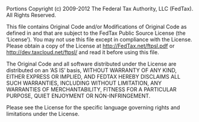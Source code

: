 Portions Copyright (c) 2009-2012 The Federal Tax Authority, LLC (FedTax). All Rights Reserved.

This file contains Original Code and/or Modifications of Original Code as defined in and that are subject to the FedTax Public Source License (the ‘License’). You may not use this file except in compliance with the License. Please obtain a copy of the License at http://FedTax.net/ftpsl.pdf or http://dev.taxcloud.net/ftpsl/ and read it before using this file.

The Original Code and all software distributed under the License are distributed on an ‘AS IS’ basis, WITHOUT WARRANTY OF ANY KIND, EITHER EXPRESS OR IMPLIED, AND FEDTAX  HEREBY DISCLAIMS ALL SUCH WARRANTIES, INCLUDING WITHOUT LIMITATION, ANY WARRANTIES OF MERCHANTABILITY, FITNESS FOR A PARTICULAR PURPOSE, QUIET ENJOYMENT OR NON-INFRINGEMENT.

Please see the License for the specific language governing rights and limitations under the License.
